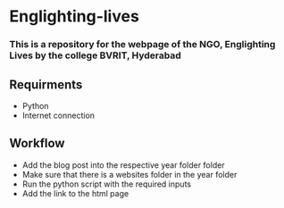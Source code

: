 # Englighting-lives

### This is a repository for the webpage of the NGO, Englighting Lives by the college BVRIT, Hyderabad

## Requirments
* Python
* Internet connection

## Workflow
* Add the blog post into the respective year folder folder
* Make sure that there is a websites folder in the year folder
* Run the python script with the required inputs
* Add the link to the html page


